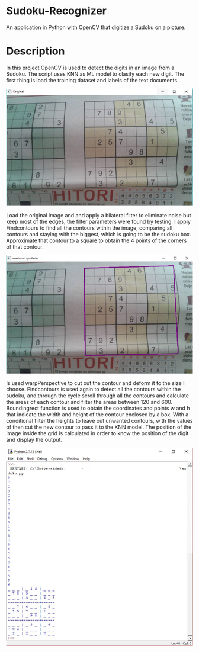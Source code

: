 # Sudoku-Recognizer
An application in Python with OpenCV that digitize a Sudoku on a picture.


# Description
In this project OpenCV is used to detect the digits in an image from a Sudoku. The script uses KNN as ML model to clasify each new digit. The first thing is load the training dataset and labels of the text documents.

![My image](https://github.com/gsg213/Sudoku-Recognizer/blob/master/Img/image1.JPG)

Load the original image and and apply a bilateral filter to eliminate noise but keep most of the edges, the filter parameters were found by testing. I apply Findcontours to find all the contours within the image, comparing all contours and staying with the biggest, which is going to be the sudoku box. Approximate that contour to a square to obtain the 4 points of the corners of that contour.

![My image3](https://github.com/gsg213/Sudoku-Recognizer/blob/master/Img/image3.JPG)

Is used warpPerspective to cut out the contour and deform it to the size I choose. Findcontours is used again to detect all the contours within the sudoku, and through the cycle scroll through all the contours and calculate the areas of each contour and filter the areas between 120 and 600. Boundingrect function is used to obtain the coordinates and points w and h that indicate the width and height of the contour enclosed by a box. With a conditional filter the heights to leave out unwanted contours, with the values of then cut the new contour to pass it to the KNN model. The position of the image inside the grid is calculated in order to know the position of the digit and display the output.

![My image2](https://github.com/gsg213/Sudoku-Recognizer/blob/master/Img/imagen2.JPG)

